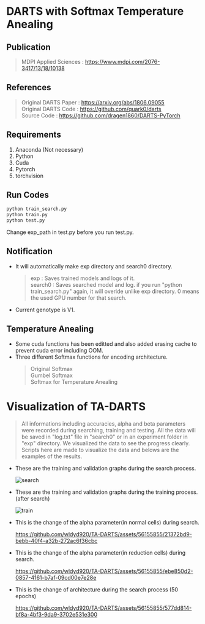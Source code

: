 # DARTS with Softmax Temperature Anealing

## Publication
> MDPI Applied Sciences : https://www.mdpi.com/2076-3417/13/18/10138

## References
> Original DARTS Paper : https://arxiv.org/abs/1806.09055    
> Original DARTS Code : https://github.com/quark0/darts    
> Source Code : https://github.com/dragen1860/DARTS-PyTorch

## Requirements
1. Anaconda (Not necessary)
2. Python
3. Cuda
4. Pytorch
5. torchvision

## Run Codes 
```python
python train_search.py    
python train.py    
python test.py    
```
Change exp_path in test.py before you run test.py.

## Notification
- It will automatically make exp directory and search0 directory.      
  > exp : Saves trained models and logs of it.    
  > search0 : Saves searched model and log. if you run "python train_search.py" again, it will overide unlike exp directory. 0 means the used GPU number for that   search.    
- Current genotype is V1.

## Temperature Anealing
- Some cuda functions has been editted and also added erasing cache to prevent cuda error including OOM.   
- Three different Softmax functions for encoding architecture.    
  > Original Softmax    
  > Gumbel Softmax    
  > Softmax for Temperature Anealing    

# Visualization of TA-DARTS    

> All informations including accuracies, alpha and beta parameters were recorded during searching, training and testing.
> All the data will be saved in "log.txt" file in "search0" or in an experiment folder in "exp" directory.
> We visualized the data to see the progress clearly.
> Scripts here are made to visualize the data and belows are the examples of the results.
  

- These are the training and validation graphs during the search process.
  
  ![search](https://github.com/wldyd920/TA-DARTS/assets/56155855/4760513b-9363-4d84-a69a-772cbfdef08c)


- These are the training and validation graphs during the training process. (after search)
  
  ![train](https://github.com/wldyd920/TA-DARTS/assets/56155855/2afe4c9e-0cbd-4969-a0ab-2fc8381b1858)


- This is the change of the alpha parameter(in normal cells) during search.    

  https://github.com/wldyd920/TA-DARTS/assets/56155855/21372bd9-bebb-40f4-a32b-272ac6f36cbc    
  
  
- This is the change of the alpha parameter(in reduction cells) during search.    

  https://github.com/wldyd920/TA-DARTS/assets/56155855/ebe850d2-0857-4161-b7af-09cd00e7e28e    
  
  
- This is the change of architecture during the search process (50 epochs)    

  https://github.com/wldyd920/TA-DARTS/assets/56155855/577dd814-bf8a-4bf3-9da9-3702e531e300    


